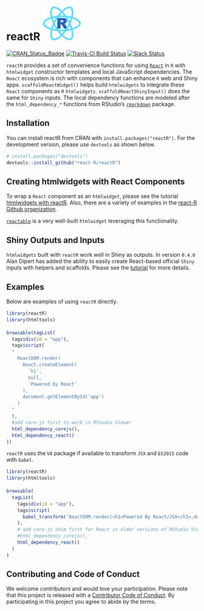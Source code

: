 
# reactR <img src="vignettes/logo.svg" alt="reactR logo" width="100px" />

<!-- README.md is generated from README.Rmd. Please edit that file -->

[![CRAN\_Status\_Badge](https://www.r-pkg.org/badges/version/reactR)](https://cran.r-project.org/package=reactR)
[![Travis-CI Build
Status](https://travis-ci.org/react-R/reactR.svg?branch=master)](https://travis-ci.org/react-R/reactR)
[![Slack
Status](https://reactr-slackin.herokuapp.com/badge.svg)](https://reactr-slackin.herokuapp.com/)

`reactR` provides a set of convenience functions for using
[`React`](https://facebook.github.io/react) in `R` with `htmlwidget`
constructor templates and local JavaScript dependencies. The `React`
ecosystem is rich with components that can enhance `R` web and Shiny
apps. `scaffoldReactWidget()` helps build `htmlwidgets` to integrate
these `React` components as `R` `htmlwidgets`.
`scaffoldReactShinyInput()` does the same for `Shiny` inputs. The local
dependency functions are modeled after the `html_dependency_*` functions
from RStudio’s [`rmarkdown`](https://github.com/rstudio/rmarkdown)
package.

## Installation

You can install reactR from CRAN with `install.packages("reactR")`. For
the development version, please use `devtools` as shown below.

``` r
# install.packages("devtools")
devtools::install_github("react-R/reactR")
```

## Creating htmlwidgets with React Components

To wrap a `React` component as an `htmlwidget`, please see the tutorial
[htmlwidgets with
reactR](https://react-r.github.io/reactR/articles/intro_htmlwidgets.html).
Also, there are a variety of examples in the [react-R Github
organization](https://github.com/react-R).

[`reactable`](https://github.com/glin/reactable) is a very well-built
`htmlwidget` leveraging this functionality.

## Shiny Outputs and Inputs

`htmlwidgets` built with `reactR` work well in Shiny as outputs. In
version `0.4.0` Alan Dipert has added the ability to easily create
React-based official `Shiny` inputs with helpers and scaffolds. Please
see the
[tutorial](https://react-r.github.io/reactR/articles/intro_inputs.html)
for more details.

## Examples

Below are examples of using `reactR` directly.

``` r
library(reactR)
library(htmltools)

browsable(tagList(
  tags$div(id = "app"),
  tags$script(
  "
    ReactDOM.render(
      React.createElement(
        'h1',
        null,
        'Powered by React'
      ),
      document.getElementById('app')
    )
  "
  ),
  #add core-js first to work in RStudio Viewer
  html_dependency_corejs(),
  html_dependency_react()
))
```

`reactR` uses the `V8` package if available to transform `JSX` and
`ES2015` code with `babel`.

``` r
library(reactR)
library(htmltools)

browsable(
  tagList(
    tags$div(id = "app"),
    tags$script(
      babel_transform('ReactDOM.render(<h1>Powered By React/JSX</h1>,document.getElementById("app"))')
    ),
    # add core-js shim first for React in older versions of RStudio Viewer
    #html_dependency_corejs(),
    html_dependency_react()
  )
)
```

## Contributing and Code of Conduct

We welcome contributors and would love your participation. Please note
that this project is released with a [Contributor Code of
Conduct](https://github.com/react-R/reactR/blob/master/CONDUCT.md). By
participating in this project you agree to abide by the terms.
